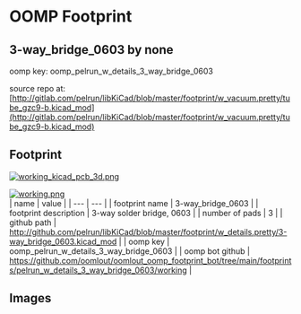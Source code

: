 # OOMP Footprint  
## 3-way_bridge_0603  by none  
  
oomp key: oomp_pelrun_w_details_3_way_bridge_0603  
  
source repo at: [http://gitlab.com/pelrun/libKiCad/blob/master/footprint/w_vacuum.pretty/tube_gzc9-b.kicad_mod](http://gitlab.com/pelrun/libKiCad/blob/master/footprint/w_vacuum.pretty/tube_gzc9-b.kicad_mod)  
## Footprint  
  
[![working_kicad_pcb_3d.png](working_kicad_pcb_3d_600.png)](working_kicad_pcb_3d.png)  
  
[![working.png](working_600.png)](working.png)  
| name | value | 
| --- | --- | 
| footprint name | 3-way_bridge_0603 | 
| footprint description | 3-way solder bridge, 0603 | 
| number of pads | 3 | 
| github path | http://github.com/pelrun/libKiCad/blob/master/footprint/w_details.pretty/3-way_bridge_0603.kicad_mod | 
| oomp key | oomp_pelrun_w_details_3_way_bridge_0603 | 
| oomp bot github | https://github.com/oomlout/oomlout_oomp_footprint_bot/tree/main/footprints/pelrun_w_details_3_way_bridge_0603/working | 
## Images  
